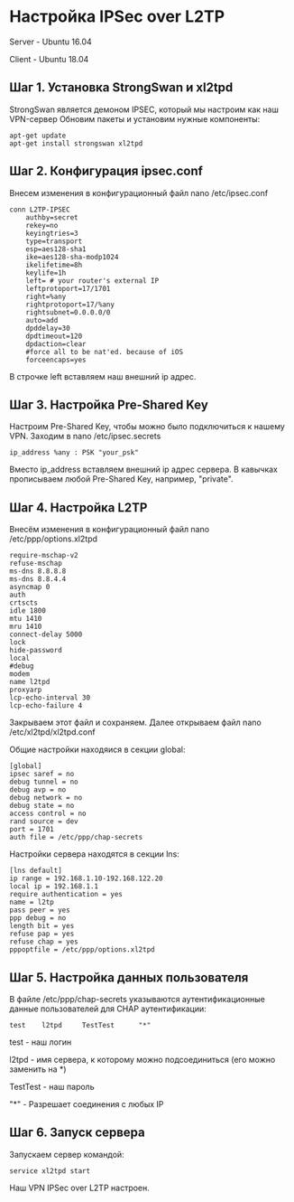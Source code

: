 # Настройка IPSec over L2TP 
Server - Ubuntu 16.04

Client - Ubuntu 18.04

## Шаг 1. Установка StrongSwan и xl2tpd

StrongSwan является демоном IPSEC, который мы настроим как наш VPN-сервер
Обновим пакеты и установим нужные компоненты:

```
apt-get update
apt-get install strongswan xl2tpd
```
    
## Шаг 2. Конфигурация ipsec.conf

Внесем изменения в конфигурационный файл nano /etc/ipsec.conf
```
conn L2TP-IPSEC
    authby=secret
    rekey=no
    keyingtries=3
    type=transport
    esp=aes128-sha1
    ike=aes128-sha-modp1024
    ikelifetime=8h
    keylife=1h
    left= # your router's external IP 
    leftprotoport=17/1701
    right=%any
    rightprotoport=17/%any
    rightsubnet=0.0.0.0/0
    auto=add
    dpddelay=30
    dpdtimeout=120
    dpdaction=clear
    #force all to be nat'ed. because of iOS
    forceencaps=yes
```

В строчке left вставляем наш внешний ip адрес.

## Шаг 3. Настройка Pre-Shared Key

Настроим Pre-Shared Key, чтобы можно было подключиться к нашему VPN. Заходим в nano /etc/ipsec.secrets

```
ip_address %any : PSK "your_psk"
```

Вместо ip_address вставляем внешний ip адрес сервера.
В кавычках прописываем любой Pre-Shared Key, например, "private".

## Шаг 4. Настройка L2TP

Внесём изменения в конфигурационный файл nano /etc/ppp/options.xl2tpd

```
require-mschap-v2
refuse-mschap
ms-dns 8.8.8.8
ms-dns 8.8.4.4
asyncmap 0
auth
crtscts
idle 1800
mtu 1410
mru 1410
connect-delay 5000
lock
hide-password
local
#debug
modem
name l2tpd
proxyarp
lcp-echo-interval 30
lcp-echo-failure 4
```

Закрываем этот файл и сохраняем. Далее открываем файл nano /etc/xl2tpd/xl2tpd.conf 

Общие настройки находяися в секции global:

```
[global]
ipsec saref = no
debug tunnel = no
debug avp = no
debug network = no
debug state = no
access control = no
rand source = dev
port = 1701
auth file = /etc/ppp/chap-secrets
```

Настройки сервера находятся в секции lns:

```
[lns default]
ip range = 192.168.1.10-192.168.122.20
local ip = 192.168.1.1
require authentication = yes
name = l2tp
pass peer = yes
ppp debug = no
length bit = yes
refuse pap = yes
refuse chap = yes
pppoptfile = /etc/ppp/options.xl2tpd
```

## Шаг 5. Настройка данных пользователя

В файле /etc/ppp/chap-secrets указываются аутентификационные данные пользователей для CHAP аутентификации:

```
test    l2tpd     TestTest      "*"
```

test - наш логин

l2tpd - имя сервера, к которому можно подсоединиться (его можно заменить на *)

TestTest - наш пароль

"*" - Разрешает соединения с любых IP

## Шаг 6. Запуск сервера

Запускаем сервер командой:

```
service xl2tpd start
```

Наш VPN IPSec over L2TP настроен.














